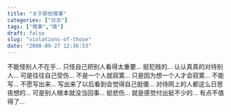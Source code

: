 ```yaml
---
title: "关于那些情事"
categories: ["日志"]
tags: ["情事","情"]
draft: false
slug: "violations-of-those"
date: "2008-09-27 12:36:53"
---
```


不能怪别人不在乎... 只怪自己把别人看得太重要... 挺犯贱的...
认认真真的对待别人... 可是往往自己受伤...
不是一个人就寂寞... 只是因为想一个人才会寂寞...
不能写... 不愿写出来... 写出来了以后看到会觉得自己挺傻...
对待网上的人都这么日思夜想的... 可是别人根本就没当回事... 挺悲伤...
就是感觉付出挺不少的... 有点不值得了...

